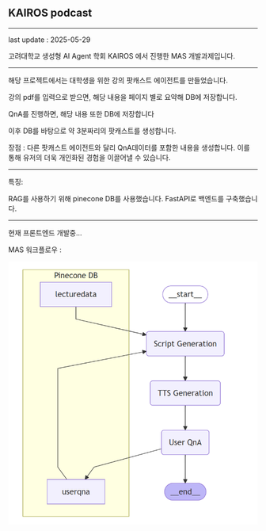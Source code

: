 ## KAIROS podcast
----
last update : 2025-05-29

고려대학교 생성형 AI Agent 학회 KAIROS 에서 진행한 MAS 개발과제입니다.

----

해당 프로젝트에서는 대학생을 위한 강의 팟캐스트 에이전트를 만들었습니다.

강의 pdf를 입력으로 받으면, 해당 내용을 페이지 별로 요약해 DB에 저장합니다.

QnA를 진행하면, 해당 내용 또한 DB에 저장합니다


이후 DB를 바탕으로 약 3분짜리의 팟캐스트를 생성합니다.

장점 : 다른 팟캐스트 에이전트와 달리 QnA데이터를 포함한 내용을 생성합니다. 이를 통해 유저의 더욱 개인화된 경험을 이끌어낼 수 있습니다.


----
특징:

RAG를 사용하기 위해 pinecone DB를 사용했습니다.
FastAPI로 백엔드를 구축했습니다.


----
현재 프론트엔드 개발중...

MAS 워크플로우 : 


![workflow](https://github.com/jy6424/KAIROS_podcast/blob/main/workflow.png)
